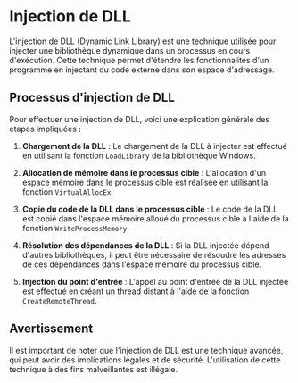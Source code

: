 # Injection de DLL

L'injection de DLL (Dynamic Link Library) est une technique utilisée pour injecter une bibliothèque dynamique dans un processus en cours d'exécution. Cette technique permet d'étendre les fonctionnalités d'un programme en injectant du code externe dans son espace d'adressage.

## Processus d'injection de DLL

Pour effectuer une injection de DLL, voici une explication générale des étapes impliquées :

1. **Chargement de la DLL** : Le chargement de la DLL à injecter est effectué en utilisant la fonction `LoadLibrary` de la bibliothèque Windows.

2. **Allocation de mémoire dans le processus cible** : L'allocation d'un espace mémoire dans le processus cible est réalisée en utilisant la fonction `VirtualAllocEx`.

3. **Copie du code de la DLL dans le processus cible** : Le code de la DLL est copié dans l'espace mémoire alloué du processus cible à l'aide de la fonction `WriteProcessMemory`.

4. **Résolution des dépendances de la DLL** : Si la DLL injectée dépend d'autres bibliothèques, il peut être nécessaire de résoudre les adresses de ces dépendances dans l'espace mémoire du processus cible.

5. **Injection du point d'entrée** : L'appel au point d'entrée de la DLL injectée est effectué en créant un thread distant à l'aide de la fonction `CreateRemoteThread`.

## Avertissement

Il est important de noter que l'injection de DLL est une technique avancée, qui peut avoir des implications légales et de sécurité. L'utilisation de cette technique à des fins malveillantes est illégale.

